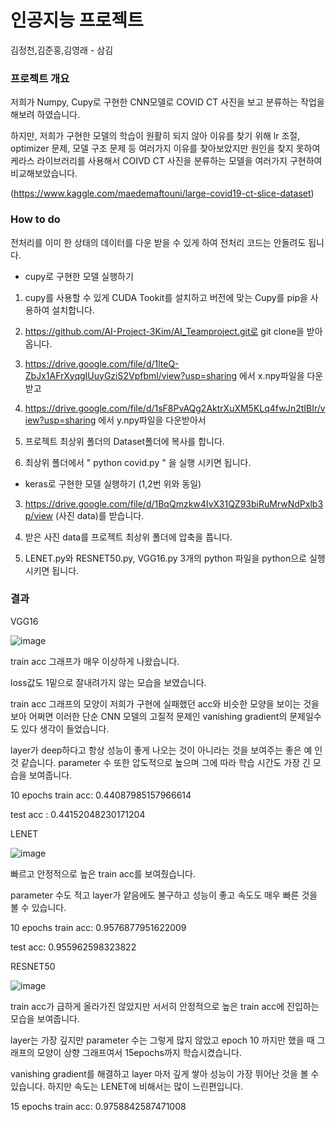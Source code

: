 # 인공지능 프로젝트

김정천,김준홍,김영래 - 삼김
### 프로젝트 개요
저희가 Numpy, Cupy로 구현한 CNN모델로 COVID CT 사진을 보고 분류하는 작업을 해보려 하였습니다.

하지만, 저희가 구현한 모델의 학습이 원활히 되지 않아 이유를 찾기 위해 lr 조절, optimizer 문제, 모델 구조 문제 등 여러가지 이유를 찾아보았지만 원인을 찾지 못하여 케라스 라이브러리를 사용해서 COIVD CT 사진을 분류하는 모델을 여러가지 구현하여 비교해보았습니다.

(https://www.kaggle.com/maedemaftouni/large-covid19-ct-slice-dataset)

### How to do
전처리를 이미 한 상태의 데이터를 다운 받을 수 있게 하여 전처리 코드는 안돌려도 됩니다.

- cupy로 구현한 모델 실행하기

1. cupy를 사용할 수 있게 CUDA Tookit를 설치하고 버전에 맞는 Cupy를 pip을 사용하여 설치합니다.

2. https://github.com/AI-Project-3Kim/AI_Teamproject.git로 git clone을 받아옵니다.

3. https://drive.google.com/file/d/1lteQ-ZbJx1AFrXyqgIUuyGziS2Vpfbml/view?usp=sharing 에서 x.npy파일을 다운 받고

4. https://drive.google.com/file/d/1sF8PvAQg2AktrXuXM5KLq4fwJn2tIBIr/view?usp=sharing 에서 y.npy파일을 다운받아서

5. 프로젝트 최상위 폴더의 Dataset폴더에 복사를 합니다.

6. 최상위 폴더에서 " python covid.py " 을 실행 시키면 됩니다.


- keras로 구현한 모델 실행하기 (1,2번 위와 동일)

3. https://drive.google.com/file/d/1BqQmzkw4IvX31QZ93biRuMrwNdPxlb3p/view (사진 data)를 받습니다.

4. 받은 사진 data를 프로젝트 최상위 폴더에 압축을 풉니다.

5. LENET.py와 RESNET50.py, VGG16.py 3개의 python 파일을 python으로 실행시키면 됩니다.

### 결과

VGG16

![image](https://user-images.githubusercontent.com/30318926/120109400-3f8dff80-c1a4-11eb-9edd-a724fe89a330.png)

train acc 그래프가 매우 이상하게 나왔습니다.

loss값도 1밑으로 잘내려가지 않는 모습을 보였습니다.

train acc 그래프의 모양이 저희가 구현에 실패했던 acc와 비슷한 모양을 보이는 것을 보아 어쩌면 이러한 단순 CNN 모델의 고질적 문제인 vanishing gradient의 문제일수도 있다 생각이 들었습니다.

layer가 deep하다고 항상 성능이 좋게 나오는 것이 아니라는 것을 보여주는 좋은 예 인 것 같습니다. parameter 수 또한 압도적으로 높으며 그에 따라 학습 시간도 가장 긴 모습을 보여줍니다.

10 epochs train acc: 0.44087985157966614

test acc : 0.44152048230171204

LENET

![image](https://user-images.githubusercontent.com/30318926/120109502-a7dce100-c1a4-11eb-941c-cd14ef857e08.png)

빠르고 안정적으로 높은 train acc를 보여줬습니다. 

parameter 수도 적고 layer가 얕음에도 불구하고 성능이 좋고 속도도 매우 빠른 것을 볼 수 있습니다.

10 epochs train acc: 0.9576877951622009

test acc: 0.955962598323822

RESNET50

![image](https://user-images.githubusercontent.com/30318926/120109508-ae6b5880-c1a4-11eb-9435-e5e93e97f746.png)

train acc가 급하게 올라가진 않았지만 서서히 안정적으로 높은 train acc에 진입하는 모습을 보여줍니다.

layer는 가장 깊지만 parameter 수는 그렇게 많지 않았고 epoch 10 까지만 했을 때 그래프의 모양이 상향 그래프여서 15epochs까지 학습시켰습니다.

vanishing gradient를 해결하고 layer 마저 깊게 쌓아 성능이 가장 뛰어난 것을 볼 수 있습니다. 하지만 속도는 LENET에 비해서는 많이 느린편입니다.

15 epochs train acc: 0.9758842587471008

